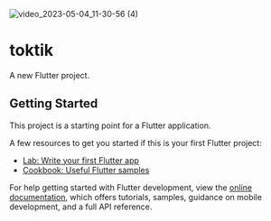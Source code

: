 ![video_2023-05-04_11-30-56 (4)](https://user-images.githubusercontent.com/81108487/236169390-04648f5b-4a0e-4520-a5c1-b5ad050fca7a.gif)

# toktik

A new Flutter project.

## Getting Started

This project is a starting point for a Flutter application.

A few resources to get you started if this is your first Flutter project:

- [Lab: Write your first Flutter app](https://docs.flutter.dev/get-started/codelab)
- [Cookbook: Useful Flutter samples](https://docs.flutter.dev/cookbook)

For help getting started with Flutter development, view the
[online documentation](https://docs.flutter.dev/), which offers tutorials,
samples, guidance on mobile development, and a full API reference.
